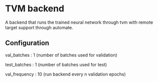 # TVM backend

A backend that runs the trained neural network through tvm with remote target support through automate.



## Configuration

val_batches
: 1 (number of batches used for validation)

test_batches
: 1 (number of batches used for test)

val_frequency
: 10 (run backend every n validation epochs)
